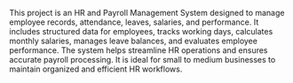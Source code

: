 This project is an HR and Payroll Management System designed to manage employee records, attendance, leaves, salaries, and performance. It includes structured data for employees, tracks working days, calculates monthly salaries, manages leave balances, and evaluates employee performance. The system helps streamline HR operations and ensures accurate payroll processing. It is ideal for small to medium businesses to maintain organized and efficient HR workflows.
